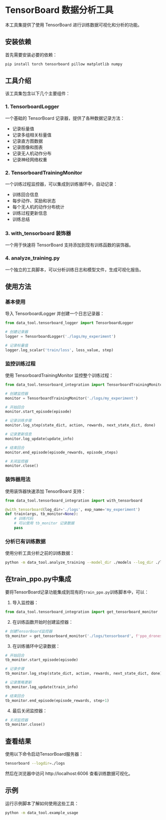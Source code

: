 # TensorBoard 数据分析工具

本工具集提供了使用 TensorBoard 进行训练数据可视化和分析的功能。

## 安装依赖

首先需要安装必要的依赖：

```bash
pip install torch tensorboard pillow matplotlib numpy
```

## 工具介绍

该工具集包含以下几个主要组件：

### 1. TensorboardLogger

一个基础的 TensorBoard 记录器，提供了各种数据记录方法：

- 记录标量值
- 记录多组相关标量值
- 记录直方图数据
- 记录图像和图表
- 记录无人机动作分布
- 记录神经网络权重

### 2. TensorboardTrainingMonitor

一个训练过程监控器，可以集成到训练循环中，自动记录：

- 训练回合信息
- 每步动作、奖励和状态
- 每个无人机的动作分布统计
- 训练过程更新信息
- 训练总结

### 3. with_tensorboard 装饰器

一个用于快速将 TensorBoard 支持添加到现有训练函数的装饰器。

### 4. analyze_training.py

一个独立的工具脚本，可以分析训练日志和模型文件，生成可视化报告。

## 使用方法

### 基本使用

导入 TensorboardLogger 并创建一个日志记录器：

```python
from data_tool.tensorboard_logger import TensorboardLogger

# 创建记录器
logger = TensorboardLogger('./logs/my_experiment')

# 记录标量值
logger.log_scalar('train/loss', loss_value, step)
```

### 监控训练过程

使用 TensorboardTrainingMonitor 监控整个训练过程：

```python
from data_tool.tensorboard_integration import TensorboardTrainingMonitor

# 创建监控器
monitor = TensorboardTrainingMonitor('./logs/my_experiment')

# 开始回合
monitor.start_episode(episode)

# 记录训练步骤
monitor.log_step(state_dict, action, rewards, next_state_dict, done)

# 记录更新信息
monitor.log_update(update_info)

# 结束回合
monitor.end_episode(episode_rewards, episode_steps)

# 关闭监控器
monitor.close()
```

### 装饰器用法

使用装饰器快速添加 TensorBoard 支持：

```python
from data_tool.tensorboard_integration import with_tensorboard

@with_tensorboard(log_dir='./logs', exp_name='my_experiment')
def train(args, tb_monitor=None):
    # 训练代码
    # 可以使用 tb_monitor 记录数据
    pass
```

### 分析已有训练数据

使用分析工具分析之前的训练数据：

```bash
python -m data_tool.analyze_training --model_dir ./models --log_dir ./logs/analysis --mode all
```

## 在train_ppo.py中集成

要将TensorBoard记录功能集成到现有的`train_ppo.py`训练脚本中，可以：

1. 导入监控器：

```python
from data_tool.tensorboard_integration import get_tensorboard_monitor
```

2. 在训练函数开始时创建监控器：

```python
# 创建TensorBoard监控器
tb_monitor = get_tensorboard_monitor('./logs/tensorboard', f'ppo_drones{args.num_drones}')
```

3. 在训练循环中记录数据：

```python
# 开始回合
tb_monitor.start_episode(episode)

# 记录步骤
tb_monitor.log_step(state_dict, action, rewards, next_state_dict, done)

# 记录策略更新
tb_monitor.log_update(train_info)

# 结束回合
tb_monitor.end_episode(episode_rewards, step+1)
```

4. 最后关闭监控器：

```python
# 关闭监控器
tb_monitor.close()
```

## 查看结果

使用以下命令启动TensorBoard服务器：

```bash
tensorboard --logdir=./logs
```

然后在浏览器中访问 http://localhost:6006 查看训练数据可视化。

## 示例

运行示例脚本了解如何使用这些工具：

```bash
python -m data_tool.example_usage
``` 